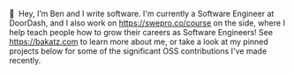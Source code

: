 👋 &nbsp;Hey, I’m Ben and I write software. I'm currently a Software Engineer at DoorDash, and I also work on https://swepro.co/course on the side, where I help teach people how to grow their careers as Software Engineers! See https://bakatz.com to learn more about me, or take a look at my pinned projects below for some of the significant OSS contributions I've made recently.
